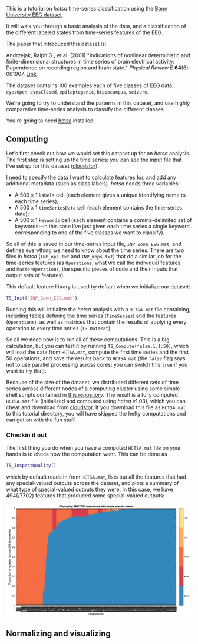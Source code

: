This is a tutorial on _hctsa_ time-series classification using the [Bonn University EEG dataset](http://epileptologie-bonn.de/cms/front_content.php?idcat=193&lang=3).

It will walk you through a basic analysis of the data, and a classification of the different labeled states from time-series features of the EEG.

The paper that introduced this dataset is:

Andrzejak, Ralph G., et al. (2001)
"Indications of nonlinear deterministic and finite-dimensional structures in time series of brain electrical activity: Dependence on recording region and brain state."
_Physical Review E_ __64__(6): 061907.
[Link](https://doi.org/10.1103/PhysRevE.64.061907).

The dataset contains 100 examples each of five classes of EEG data: `eyesOpen`, `eyesClosed`, `epileptogenic`, `hippocampus`, `seizure`.

We're going to try to understand the patterns in this dataset, and use highly comparative time-series analysis to classify the different classes.

You're going to need [hctsa](https://github.com/benfulcher/hctsa) installed.

## Computing

Let's first check out how we would set this dataset up for an _hctsa_ analysis.
The first step is setting up the time series; you can see the input file that I've set up for this dataset ([cloudstor](https://cloudstor.aarnet.edu.au/plus/s/6sRD6IPMJyZLNlN)).

I need to specify the data I want to calculate features for, and add any additional metadata (such as class labels).
_hctsa_ needs three variables:
* A 500 x 1 `labels` cell (each element gives a unique identifying name to each time series);
* A 500 x 1 `timeSeriesData` cell (each element contains the time-series data);
* A 500 x 1 `keywords` cell (each element contains a comma-delimited set of keywords--in this case I've just given each time series a single keyword corresponding to one of the five classes we want to classify).

So all of this is saved in our time-series input file, `INP_Bonn_EEG.mat`, and defines everything we need to know about the time series.
There are two files in _hctsa_ (`INP_ops.txt` and `INP_mops.txt`) that do a similar job for the time-series features (as `Operations`, what we call the individual features, and `MasterOperations`, the specific pieces of code and their inputs that output sets of features).

This default feature library is used by default when we initialize our dataset:
```matlab
TS_Init('INP_Bonn_EEG.mat')
```
Running this will initialize the _hctsa_ analysis with a `HCTSA.mat` file containing, including tables defining the time series (`TimeSeries`) and the features (`Operations`), as well as matrices that contain the results of applying every operation to every time series (`TS_DataMat`).

So all we need now is to run all of these computations.
This is a big calculation, but you can test it by running `TS_Compute(false,1,1:50)`, which will load the data from `HCTSA.mat`, compute the first time series and the first 50 operations, and save the results back to `HCTSA.mat` (the `false` flag says not to use parallel processing across cores; you can switch this `true` if you want to try that).

Because of the size of the dataset, we distributed different sets of time series across different nodes of a computing cluster using some simple shell scripts contained in [this repository](https://github.com/benfulcher/distributed_hctsa).
The result is a fully computed `HCTSA.mat` file (initialized and computed using _hctsa_ v1.03), which you can cheat and download from [cloudstor](https://cloudstor.aarnet.edu.au/plus/s/PWUIAdIeHhtkxsF).
If you download this file as `HCTSA.mat` to this tutorial directory, you will have skipped the hefty computations and can get on with the fun stuff.


### Checkin it out

The first thing you do when you have a computed `HCTSA.mat` file on your hands is to check how the computation went.
This can be done as
```matlab
TS_InspectQuality()
```
which by default reads in from `HCTSA.mat`, lists out all the features that had any special-valued outputs across the dataset, and plots a summary of what type of special-valued outputs they were.
In this case, we have 494(/7702) features that produced some special-valued outputs:

![](img/TS_InspectQuality.png)



## Normalizing and visualizing

